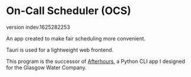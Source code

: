 # On-Call Scheduler (OCS)

version indev.1625282253

An app created to make fair scheduling more convenient.

Tauri is used for a lightweight web frontend.

This program is the successor of [Afterhours](https://github.com/trevorkerney/Afterhours), a Python CLI app I designed for the Glasgow Water Company.
